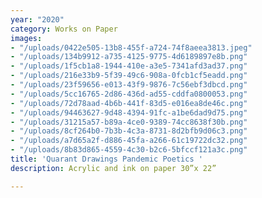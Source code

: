 ```yaml
---
year: "2020"
category: Works on Paper
images:
- "/uploads/0422e505-13b8-455f-a724-74f8aeea3813.jpeg"
- "/uploads/134b9912-a735-4125-9775-4d6189897e8b.png"
- "/uploads/1f5cb1a8-1944-410e-a3e5-7341afd3ad37.png"
- "/uploads/216e33b9-5f39-49c6-908a-0fcb1cf5eadd.png"
- "/uploads/23f59656-e013-43f9-9876-7c56ebf3dbcd.png"
- "/uploads/5cc16765-2d86-436d-ad55-cddfa0800053.png"
- "/uploads/72d78aad-4b6b-441f-83d5-e016ea8de46c.png"
- "/uploads/94463627-9d48-4394-91fc-a1be6dad9d75.png"
- "/uploads/31215a57-b89a-4ce0-9389-74cc8638f30b.png"
- "/uploads/8cf264b0-7b3b-4c3a-8731-8d2bfb9d06c3.png"
- "/uploads/a7d65a2f-d886-45fa-a266-61c19722dc32.png"
- "/uploads/8b83d865-4559-4c30-b2c6-5bfccf121a3c.png"
title: 'Quarant Drawings Pandemic Poetics '
description: Acrylic and ink on paper 30”x 22”

---
```

